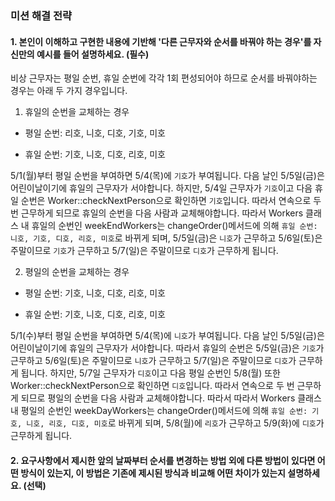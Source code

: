 ### 미션 해결 전략 
#### 1. 본인이 이해하고 구현한 내용에 기반해 '다른 근무자와 순서를 바꿔야 하는 경우'를 자신만의 예시를 들어 설명하세요. (필수)       

비상 근무자는 평일 순번, 휴일 순번에 각각 1회 편성되어야 하므로 순서를 바꿔야하는 경우는 아래 두 가지 경우입니다.

1. 휴일의 순번을 교체하는 경우

- 평일 순번: 리호, 니호, 디호, 기호, 미호

- 휴일 순번: 기호, 니호, 디호, 리호, 미호

5/1(월)부터 평일 순번을 부여하면 5/4(목)에 `기호`가 부여됩니다. 다음 날인 5/5일(금)은 어린이날이기에 휴일의 근무자가 서야합니다. 
하지만, 5/4일 근무자가 `기호`이고 다음 휴일 순번은 Worker::checkNextPerson으로 확인하면 `기호`입니다. 따라서 연속으로 두 번 근무하게 되므로 휴일의 순번을 다음 사람과 교체해야합니다.
따라서 Workers 클래스 내 휴일의 순번인 weekEndWorkers는 changeOrder()메서드에 의해 `휴일 순번: 니호, 기호, 디호, 리호, 미호`로 바뀌게 되며, 5/5일(금)은 `니호`가 근무하고  5/6일(토)은 주말이므로 `기호`가 근무하고
5/7(일)은 주말이므로 `디호`가 근무하게 됩니다.

2. 평일의 순번을 교체하는 경우

- 평일 순번: 기호, 니호, 디호, 리호, 미호

- 휴일 순번: 기호, 니호, 디호, 리호, 미호

5/1(수)부터 평일 순번을 부여하면 5/4(목)에 `니호`가 부여됩니다. 다음 날인 5/5일(금)은 어린이날이기에 휴일의 근무자가 서야합니다.
따라서 휴일의 순번은 5/5일(금)은 `기호`가 근무하고  5/6일(토)은 주말이므로 `니호`가 근무하고
5/7(일)은 주말이므로 `디호`가 근무하게 됩니다. 하지만, 5/7일 근무자가 `디호`이고 다음 평일 순번인 5/8(월) 또한 Worker::checkNextPerson으로 확인하면 `디호`입니다. 따라서 연속으로 두 번 근무하게 되므로 평일의 순번을 다음 사람과 교체해야합니다.
따라서 따라서 Workers 클래스 내 평일의 순번인 weekDayWorkers는 changeOrder()메서드에 의해 `휴일 순번: 기호, 니호, 리호, 디호, 미호`로 바뀌게 되며, 5/8(월)에 `리호`가 근무하고 5/9(화)에 `디호`가 근무하게 됩니다.


#### 2. 요구사항에서 제시한 앞의 날짜부터 순서를 변경하는 방법 외에 다른 방법이 있다면 어떤 방식이 있는지, 이 방법은 기존에 제시된 방식과 비교해 어떤 차이가 있는지 설명하세요. (선택)
